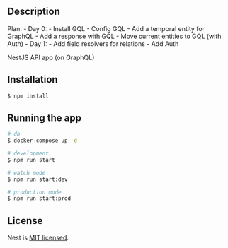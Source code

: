## Description

Plan:
    - Day 0:
      - Install GQL
      - Config GQL
      - Add a temporal entity for GraphQL
      - Add a response with GQL
      - Move current entities to GQL (with Auth)
    - Day 1:
      - Add field resolvers for relations
      - Add Auth

NestJS API app (on GraphQL)

## Installation

```bash
$ npm install
```

## Running the app

```bash
# db
$ docker-compose up -d

# development
$ npm run start

# watch mode
$ npm run start:dev

# production mode
$ npm run start:prod
```

## License

Nest is [MIT licensed](LICENSE).
